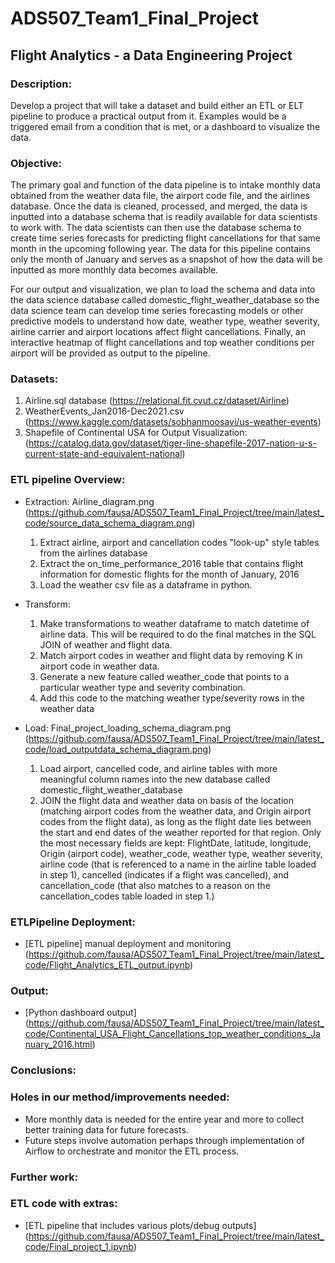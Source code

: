# ADS507_Team1_Final_Project
## Flight Analytics - a Data Engineering Project  

### Description:
Develop a project that will take a dataset and build either an ETL or ELT pipeline to produce a practical output from it. Examples would be a triggered email from a condition that is met, or a dashboard to visualize the data.

### Objective:

The primary goal and function of the data pipeline is to intake monthly data obtained from the weather data file, the airport code file, and the airlines database. Once the data is cleaned, processed, and merged, the data is inputted into a database schema that is readily available for data scientists to work with. The data scientists can then use the database schema to create time series forecasts for predicting flight cancellations for that same month in the upcoming following year. The data for this pipeline contains only the month of January and serves as a snapshot of how the data will be inputted as more monthly data becomes available. 
 
For our output and visualization, we plan to load the schema and data into the data science database called domestic_flight_weather_database so the data science team can develop time series forecasting models or other predictive models to understand how date, weather type, weather severity, airline carrier and airport locations affect flight cancellations. Finally, an interactive heatmap of flight cancellations and top weather conditions per airport will be provided as output to the pipeline. 


### Datasets:
1.  Airline.sql database (https://relational.fit.cvut.cz/dataset/Airline)
2.  WeatherEvents_Jan2016-Dec2021.csv (https://www.kaggle.com/datasets/sobhanmoosavi/us-weather-events)
3.  Shapefile of Continental USA for Output Visualization: (https://catalog.data.gov/dataset/tiger-line-shapefile-2017-nation-u-s-current-state-and-equivalent-national)

### ETL pipeline Overview:
* Extraction: Airline_diagram.png (https://github.com/fausa/ADS507_Team1_Final_Project/tree/main/latest_code/source_data_schema_diagram.png)
  
  1. Extract airline, airport and cancellation codes "look-up" style tables from the airlines database
  2. Extract the on_time_performance_2016 table that contains flight information for domestic flights for the month of January, 2016
  3. Load the weather csv file as a dataframe in python.
  
* Transform: 

  1. Make transformations to weather dataframe to match datetime of airline data. This will be required to do the final matches in the SQL JOIN of weather and flight data.
  2. Match airport codes in weather and flight data by removing K in airport code in weather data.
  3. Generate a new feature called weather_code that points to a particular weather type and severity combination.
  4. Add this code to the matching weather type/severity rows in the weather data
  
* Load: Final_project_loading_schema_diagram.png (https://github.com/fausa/ADS507_Team1_Final_Project/tree/main/latest_code/load_outputdata_schema_diagram.png)

  1. Load airport, cancelled code, and airline tables with more meaningful column names into the new database called domestic_flight_weather_database
  2. JOIN the flight data and weather data on basis of the location (matching airport codes from the weather data, and Origin airport codes from the flight data), as long as the flight date lies between the start and end dates of the weather reported for that region. Only the most necessary fields are kept: FlightDate, latitude, longitude, Origin (airport code), weather_code, weather type, weather severity, airline code (that is referenced to a name in the airline table loaded in step 1), cancelled (indicates if a flight was cancelled), and cancellation_code (that also matches to a reason on the cancellation_codes table loaded in step 1.)
  
  
### ETLPipeline Deployment:
* [ETL pipeline] manual deployment and monitoring (https://github.com/fausa/ADS507_Team1_Final_Project/tree/main/latest_code/Flight_Analytics_ETL_output.ipynb)

### Output:
* [Python dashboard output] (https://github.com/fausa/ADS507_Team1_Final_Project/tree/main/latest_code/Continental_USA_Flight_Cancellations_top_weather_conditions_January_2016.html)


### Conclusions:

### Holes in our method/improvements needed:
* More monthly data is needed for the entire year and more to collect better training data for future forecasts.
* Future steps involve automation perhaps through implementation of Airflow to orchestrate and monitor the ETL process.

### Further work:

### ETL code with extras:
* [ETL pipeline that includes various plots/debug outputs] (https://github.com/fausa/ADS507_Team1_Final_Project/tree/main/latest_code/Final_project_1.ipynb) 

